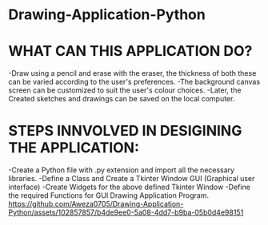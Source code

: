 # Drawing-Application-Python
# WHAT CAN THIS APPLICATION DO? 
-Draw using a pencil and erase with the eraser, the thickness of both these can be varied according to the user's preferences.
-The background canvas screen can be customized to suit the user's colour choices.
-Later, the Created sketches and drawings can be saved on the local computer.
# STEPS INNVOLVED IN DESIGINING THE APPLICATION:
-Create a Python file with .py extension and import all the necessary libraries. 
-Define a Class and Create a Tkinter Window GUI (Graphical user interface)
-Create Widgets for the above defined Tkinter Window
-Define the required Functions for GUI Drawing Application Program.
https://github.com/Aweza0705/Drawing-Application-Python/assets/102857857/b4de9ee0-5a08-4dd7-b9ba-05b0d4e98151
